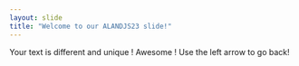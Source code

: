 ```yaml
---
layout: slide
title: "Welcome to our ALANDJS23 slide!"
---
```

Your text is different and unique ! Awesome ! 
Use the left arrow to go back!